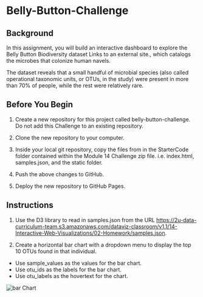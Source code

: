 # Belly-Button-Challenge

## Background

In this assignment, you will build an interactive dashboard to explore the Belly Button Biodiversity dataset Links to an external site., which catalogs the microbes that colonize human navels.

The dataset reveals that a small handful of microbial species (also called operational taxonomic units, or OTUs, in the study) were present in more than 70% of people, while the rest were relatively rare.

## Before You Begin

1. Create a new repository for this project called belly-button-challenge. Do not add this Challenge to an existing repository.

2. Clone the new repository to your computer.

3. Inside your local git repository, copy the files from in the StarterCode folder contained within the Module 14 Challenge zip file. i.e. index.html, samples.json, and the static folder.

4. Push the above changes to GitHub.

5. Deploy the new repository to GitHub Pages.

## Instructions

1. Use the D3 library to read in samples.json from the URL https://2u-data-curriculum-team.s3.amazonaws.com/dataviz-classroom/v1.1/14-Interactive-Web-Visualizations/02-Homework/samples.json.

2. Create a horizontal bar chart with a dropdown menu to display the top 10 OTUs found in that individual.
 * Use sample_values as the values for the bar chart.
 * Use otu_ids as the labels for the bar chart.
 * Use otu_labels as the hovertext for the chart.
<img src="https://static.bc-edx.com/data/dl-1-1/m14/lms/img/hw01.jpg" alt="bar Chart" tabindex="0" role="button" aria-label="bar Chart. Click to Enlarge.">

